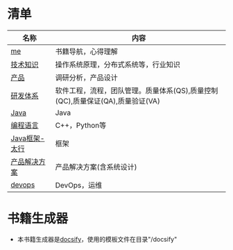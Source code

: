 # 清单

| 名称 | 内容 |
| - | - |
| [me](https://me.wangyaqi.cn/) | 书籍导航，心得理解 |
| [技术知识](https://tech.wangyaqi.cn/) | 操作系统原理，分布式系统等，行业知识 |
| [产品](https://product.wangyaqi.cn/) | 调研分析，产品设计 |
| [研发体系](https://rd.wangyaqi.cn/) | 软件工程，流程，团队管理。质量体系(QS),质量控制(QC),质量保证(QA),质量验证(VA) |
| [Java](https://java.wangyaqi.cn/) | Java |
| [编程语言](https://pl.wangyaqi.cn/) | C++，Python等 |
| [Java框架-太行](https://taihang.wangyaqi.cn/) | 框架 |
| [产品解决方案](https://sln.wangyaqi.cn/) | 产品解决方案(含系统设计) |
| [devops](https://devops.wangyaqi.cn/) | DevOps，运维 |

# 书籍生成器
* 本书籍生成器是[docsify](https://docsify.js.org/)，使用的模板文件在目录"/docsify"
